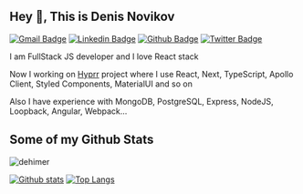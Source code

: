 ## Hey 👋, This is Denis Novikov
[![Gmail Badge](https://img.shields.io/badge/-denvse@yandex.ru-c14438?style=flat&logo=Yandex&logoColor=white&link=mailto:den-vse@yandex.ru)](mailto:den-vse@yandex.ru) 
[![Linkedin Badge](https://img.shields.io/badge/-dehimer-0072b1?style=flat&logo=Linkedin&logoColor=white&link=https://www.linkedin.com/in/dehimer/)](https://www.linkedin.com/in/dehimer/) [![Github Badge](https://img.shields.io/badge/-dehimer-grey?style=flat&logo=github&logoColor=white&link=https://github.com/dehimer/)](https://www.github.com/dehimer/) [![Twitter Badge](https://img.shields.io/badge/-dehimer-00acee?style=flat&logo=twitter&logoColor=white&link=https://twitter.com/dehimer/)](https://www.twitter.com/dehimer/) <p align='left'>I am FullStack JS developer and I love React stack</p><p align='left'>Now I working on <a href="https://hyprr.com/">Hyprr</a> project where I use React, Next, TypeScript, Apollo Client, Styled Components, MaterialUI and so on</p><p align='left'>Also I have experience with MongoDB, PostgreSQL, Express, NodeJS, Loopback, Angular, Webpack...</p>
## Some of my Github Stats
<p align=left> <img src=https://komarev.com/ghpvc/?username=dehimer alt=dehimer /> </p>

[![Github stats](https://github-readme-stats.vercel.app/api?username=dehimer&show_icons=true&include_all_commits=true)](https://github.com/dehimer/github-readme-stats)
[![Top Langs](https://github-readme-stats.vercel.app/api/top-langs/?username=dehimer&layout=compact)](https://github.com/dehimer/github-readme-stats)
